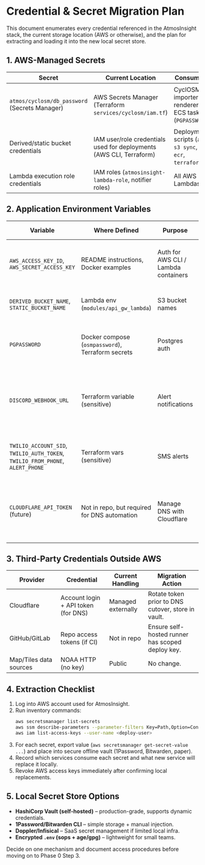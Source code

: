 # Credential & Secret Migration Plan

This document enumerates every credential referenced in the AtmosInsight stack, the current storage location (AWS or otherwise), and the plan for extracting and loading it into the new local secret store.

## 1. AWS-Managed Secrets
| Secret | Current Location | Consumers | Notes / Extraction | Local Replacement |
| --- | --- | --- | --- | --- |
| `atmos/cyclosm/db_password` (Secrets Manager) | AWS Secrets Manager (Terraform `services/cyclosm/iam.tf`) | CyclOSM importer & renderer ECS tasks (`PGPASSWORD`) | Run `aws secretsmanager get-secret-value --secret-id atmos/cyclosm/db_password` and record value securely. Rotate after migration. | Store in local Vault/Pass/1Password; inject into Postgres container via `.env` or Vault sidecar. |
| Derived/static bucket credentials | IAM user/role credentials used for deployments (AWS CLI, Terraform) | Deployment scripts (`aws s3 sync`, `aws ecr`, `terraform`) | Enumerate IAM access keys with `aws iam list-access-keys --user-name <user>`. Disable after migration. | Replace with local MinIO access key; store in local vault and `.env`. |
| Lambda execution role credentials | IAM roles (`atmosinsight-lambda-role`, notifier roles) | All AWS Lambdas | No discrete secret; document role policies for audit before removal. | Superseded by local service accounts. |

## 2. Application Environment Variables
| Variable | Where Defined | Purpose | Current Value Source | Migration Plan |
| --- | --- | --- | --- | --- |
| `AWS_ACCESS_KEY_ID`, `AWS_SECRET_ACCESS_KEY` | README instructions, Docker examples | Auth for AWS CLI / Lambda containers | IAM user secrets | Remove from runtime; use MinIO credentials for local tests. Store new creds in local secret manager. |
| `DERIVED_BUCKET_NAME`, `STATIC_BUCKET_NAME` | Lambda env (`modules/api_gw_lambda`) | S3 bucket names | Terraform-provisioned | Replace with filesystem/object-store paths; no secret required. |
| `PGPASSWORD` | Docker compose (`osmpassword`), Terraform secrets | Postgres auth | Hard-coded dev default; production stored in Secrets Manager | Rotate to strong password; store in local vault; update docker compose `.env`. |
| `DISCORD_WEBHOOK_URL` | Terraform variable (sensitive) | Alert notifications | Stored in Terraform variables/Cloud secrets | Export from TF vars or Secrets Manager; move to local alerting config (Grafana/Loki/ntfy) and remove from Terraform. |
| `TWILIO_ACCOUNT_SID`, `TWILIO_AUTH_TOKEN`, `TWILIO_FROM_PHONE`, `ALERT_PHONE` | Terraform vars (sensitive) | SMS alerts | Stored inline or in tfvars | Retrieve from parameter storage (if used); migrate to local alerting stack or discontinue. |
| `CLOUDFLARE_API_TOKEN` (future) | Not in repo, but required for DNS automation | Manage DNS with Cloudflare | Stored in Cloudflare dashboard/API | Generate token with limited scope; store locally in vault; use with Terraform `cloudflare` provider or Ansible. |

## 3. Third-Party Credentials Outside AWS
| Provider | Credential | Current Handling | Migration Action |
| --- | --- | --- | --- |
| Cloudflare | Account login + API token (for DNS) | Managed externally | Rotate token prior to DNS cutover, store in vault. |
| GitHub/GitLab | Repo access tokens (if CI) | Not in repo | Ensure self-hosted runner has scoped deploy key. |
| Map/Tiles data sources | NOAA HTTP (no key) | Public | No change. |

## 4. Extraction Checklist
1. Log into AWS account used for AtmosInsight.
2. Run inventory commands:
   ```bash
   aws secretsmanager list-secrets
   aws ssm describe-parameters --parameter-filters Key=Path,Option=Contains,Values=atmos
   aws iam list-access-keys --user-name <deploy-user>
   ```
3. For each secret, export value (`aws secretsmanager get-secret-value ...`) and place into secure offline vault (1Password, Bitwarden, paper).
4. Record which services consume each secret and what new service will replace it locally.
5. Revoke AWS access keys immediately after confirming local replacements.

## 5. Local Secret Store Options
- **HashiCorp Vault (self-hosted)** – production-grade, supports dynamic credentials.
- **1Password/Bitwarden CLI** – simple storage + manual injection.
- **Doppler/Infisical** – SaaS secret management if limited local infra.
- **Encrypted `.env` (sops + age/gpg)** – lightweight for small teams.

Decide on one mechanism and document access procedures before moving on to Phase 0 Step 3.
